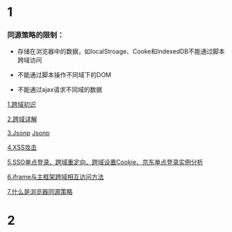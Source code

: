 # 1

### 同源策略的限制：

* 存储在浏览器中的数据，如localStroage、Cooke和IndexedDB不能通过脚本跨域访问
  
* 不能通过脚本操作不同域下的DOM

* 不能通过ajax请求不同域的数据

[1.跨域初识](http://www.cnblogs.com/2050/p/3191744.html)

[2.跨域详解](https://blog.csdn.net/wonking666/article/details/79159180)

[3.Jsonp](https://www.cnblogs.com/chiangchou/p/jsonp.html) [Jsonp](https://blog.csdn.net/u011897301/article/details/52679486)

[4.XSS攻击](https://baike.baidu.com/item/XSS攻击/954065?fr=aladdin)

[5.SSO单点登录、跨域重定向、跨域设置Cookie、京东单点登录实例分析](https://blog.csdn.net/clh604/article/details/20365967?utm_source=blogxgwz0)

[6.iframe与主框架跨域相互访问方法](https://blog.csdn.net/fdipzone/article/details/17619673)

[7.什么是浏览器同源策略](https://www.cnblogs.com/laixiangran/p/9064769.html)

# 2

